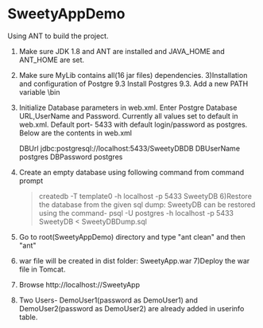 # SweetyAppDemo
Using ANT to build the project.
1) Make sure JDK 1.8 and ANT are installed and JAVA_HOME and ANT_HOME are set.
2) Make sure MyLib contains all(16 jar files) dependencies.
3)Installation and configuration of Postgre 9.3
    Install Postgres 9.3. Add a new  PATH variable <Posgre Home directory>\bin

4) Initialize Database parameters in web.xml.  Enter Postgre Database URL,UserName and Password.
Currently all values set to default in web.xml. Default port- 5433 with default login/password as 
postgres. Below are the contents in web.xml

    <context-param>
    <param-name>DBUrl</param-name>
    <param-value>jdbc:postgresql://localhost:5433/SweetyDBDB</param-value>
    </context-param>
    <context-param>
    <param-name>DBUserName</param-name>
    <param-value>postgres</param-value>
    </context-param>
    <context-param>
    <param-name>DBPassword</param-name>
    <param-value>postgres</param-value>
    </context-param>
5) Create an empty database using following command from command prompt
    >createdb -T template0 -h localhost -p 5433 SweetyDB
6)Restore the  database from the given sql dump:
    SweetyDB can be restored using  the command- 
    psql -U postgres -h localhost -p 5433 SweetyDB < SweetyDBDump.sql

7) Go to root(SweetyAppDemo) directory and type "ant clean" and then "ant"
8) war file will be created in dist folder: SweetyApp.war
7)Deploy the war file in Tomcat.
8) Browse http://localhost://SweetyApp
9) Two Users- DemoUser1(password as DemoUser1) and DemoUser2(password as DemoUser2) are already added in userinfo table.


